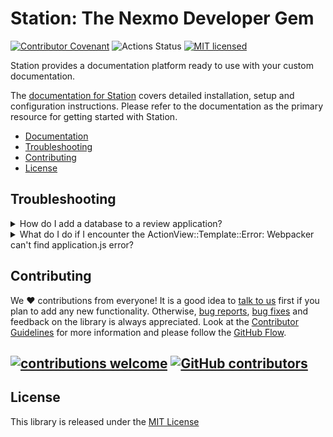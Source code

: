 # Station: The Nexmo Developer Gem

[![Contributor Covenant](https://img.shields.io/badge/Contributor%20Covenant-v2.0%20adopted-ff69b4.svg)](CODE_OF_CONDUCT.md)
![Actions Status](https://github.com/nexmo/nexmo-developer/workflows/CI/badge.svg)
[![MIT licensed](https://img.shields.io/badge/license-MIT-blue.svg)](./LICENSE.txt)

Station provides a documentation platform ready to use with your custom documentation.

The [documentation for Station](https://nexmo.github.io/station) covers detailed installation, setup and configuration instructions. Please refer to the documentation as the primary resource for getting started with Station.

* [Documentation](https://nexmo.github.io/station)
* [Troubleshooting](#troubleshooting)
* [Contributing](#contributing)
* [License](#license)

## Troubleshooting

<details>
<summary>
How do I add a database to a review application?
</summary>

In the Heroku review app that you'd like a database for, visit `More -> Run Console` then run the following command:

```bash
cd lib/nexmo_developer/ && bin/rails db:migrate
```
</details>

<details>
<summary>
What do I do if I encounter the ActionView::Template::Error: Webpacker can't find application.js error?
</summary>
    
From the command line execute the following from within the `lib/nexmo_developer` folder in Station changing the paths for your local file paths to the API specification and documentation files:

```bash
rm -rf public/packs &&  DOCS_BASE_PATH=/path/to/docs RAILS_SERVE_STATIC_FILES=1 DISABLE_SSL=1 RAILS_LOG_TO_STDOUT=1 OAS_PATH=/path/to/oas/specs RAILS_ENV=production bundle exec rails assets:precompile --trace
```
</details>


## Contributing

We :heart: contributions from everyone! It is a good idea to [talk to us](https://nexmo-community-invite.herokuapp.com/) first if you plan to add any new functionality. Otherwise, [bug reports](https://github.com/Nexmo/nexmo-developer/issues/), [bug fixes](https://github.com/Nexmo/nexmo-developer/pulls) and feedback on the library is always appreciated. Look at the [Contributor Guidelines](CONTRIBUTING.md) for more information and please follow the [GitHub Flow](https://guides.github.com/introduction/flow/index.html).

## [![contributions welcome](https://img.shields.io/badge/contributions-welcome-brightgreen.svg?style=flat)](https://github.com/dwyl/esta/issues) [![GitHub contributors](https://img.shields.io/github/contributors/Nexmo/nexmo-developer.svg)](https://GitHub.com/Nexmo/nexmo-developer/graphs/contributors/)

## License

This library is released under the [MIT License][LICENSE]

[signup]: https://dashboard.nexmo.com/sign-up?utm_source=DEV_REL&utm_medium=github&utm_campaign=nexmo-developer
[license]: LICENSE.txt
